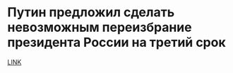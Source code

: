 # Путин предложил сделать невозможным переизбрание президента России на третий срок



[LINK](https://varlamov.ru/3717178.html)